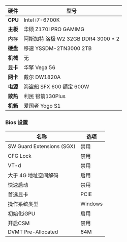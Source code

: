 | 硬件     | 型号                                               |
| :------- | -------------------------------------------------- |
| **CPU**  | Intel i7-6700K                                  |
| **主板** | 华硕 Z170I PRO GAMIMG                              |
| 内存     | 阿斯加特 洛极 W2 32GB DDR4 3000 * 2                |
| **硬盘** | 移速 YSSDM-2TN3000 2TB                                     |
| **机械** | 无                |
| **显卡** | 华擎 Vega 56 |
| **网卡** | 戴尔 DW1820A    |
| **电源** | 海盗船 SFX 600 额定 600W                           |
| **散热** | 利民 银箭130Plus                       |
| **机箱** | 爱国者 Yogo S1                                     |

### Bios 设置

| 名称 | 选项 | 
| --- | --- | 
| SW Guard Extensions (SGX) | 禁用 | 
| CFG Lock | 禁用 |
| VT-d | 禁用 | 
| 大于 4G 地址空间解码 | 启用 | 
| 快速启动 | 禁用 | 
| 首选显卡 | PCIE | 
| 操作系统类型 | Windows | 
| 初始化iGPU | 启用 | 
| 开启CSM | 禁用 |
| DVMT Pre-Allocated | 64M | 